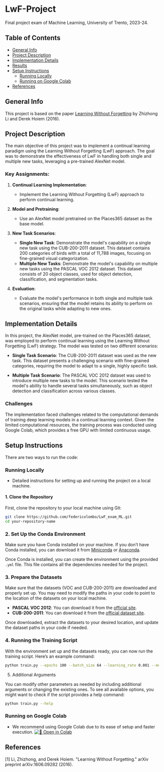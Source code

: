 # LwF-Project

Final project exam of Machine Learning, University of Trento, 2023-24.

## Table of Contents

- [General Info](#general-info)
- [Project Description](#project-description)
- [Implementation Details](#implementation-details)
- [Results](#results)
- [Setup Instructions](#setup-instructions)
  - [Running Locally](#running-locally)
  - [Running on Google Colab](#running-on-google-colab)
- [References](#references)

## General Info

This project is based on the paper [Learning Without Forgetting](https://arxiv.org/abs/1606.09282) by Zhizhong Li and Derek Hoiem (2016).

## Project Description

The main objective of this project was to implement a continual learning paradigm using the Learning Without Forgetting (LwF) approach. The goal was to demonstrate the effectiveness of LwF in handling both single and multiple new tasks, leveraging a pre-trained AlexNet model.

### Key Assignments:

1. **Continual Learning Implementation**: 
   - Implement the Learning Without Forgetting (LwF) approach to perform continual learning.

2. **Model and Pretraining**:
   - Use an AlexNet model pretrained on the Places365 dataset as the base model.

3. **New Task Scenarios**:
   - **Single New Task**: Demonstrate the model's capability on a single new task using the CUB-200-2011 dataset. This dataset contains 200 categories of birds with a total of 11,788 images, focusing on fine-grained visual categorization.
   - **Multiple New Tasks**: Demonstrate the model's capability on multiple new tasks using the PASCAL VOC 2012 dataset. This dataset consists of 20 object classes, used for object detection, classification, and segmentation tasks.

4. **Evaluation**:
   - Evaluate the model's performance in both single and multiple task scenarios, ensuring that the model retains its ability to perform on the original tasks while adapting to new ones.

## Implementation Details

In this project, the AlexNet model, pre-trained on the Places365 dataset, was employed to perform continual learning using the Learning Without Forgetting (LwF) strategy. The model was tested on two different scenarios:

- **Single Task Scenario**: The CUB-200-2011 dataset was used as the new task. This dataset presents a challenging scenario with fine-grained categories, requiring the model to adapt to a single, highly specific task.

- **Multiple Task Scenario**: The PASCAL VOC 2012 dataset was used to introduce multiple new tasks to the model. This scenario tested the model's ability to handle several tasks simultaneously, such as object detection and classification across various classes.

### Challenges

The implementation faced challenges related to the computational demands of training deep learning models in a continual learning context. Given the limited computational resources, the training process was conducted using Google Colab, which provides a free GPU with limited continuous usage.

## Setup Instructions

There are two ways to run the code:

### Running Locally

- Detailed instructions for setting up and running the project on a local machine.
  
#### 1. Clone the Repository

First, clone the repository to your local machine using Git:

```bash
git clone https://github.com/federicolombo/LwF_exam_ML.git
cd your-repository-name
```

### 2. Set Up the Conda Environment

Make sure you have Conda installed on your machine. If you don’t have Conda installed, you can download it from [Miniconda](https://docs.conda.io/en/latest/miniconda.html) or [Anaconda](https://www.anaconda.com/products/individual).

Once Conda is installed, you can create the environment using the provided `.yml` file. This file contains all the dependencies needed for the project.

### 3. Prepare the Datasets

Make sure that the datasets (VOC and CUB-200-2011) are downloaded and properly set up. You may need to modify the paths in your code to point to the location of the datasets on your local machine.

- **PASCAL VOC 2012**: You can download it from the [official site](http://host.robots.ox.ac.uk/pascal/VOC/voc2012/).
- **CUB-200-2011**: You can download it from the [official dataset site](http://www.vision.caltech.edu/visipedia/CUB-200-2011.html).

Once downloaded, extract the datasets to your desired location, and update the dataset paths in your code if needed.

### 4. Running the Training Script

With the environment set up and the datasets ready, you can now run the training script. Here’s an example command:

```bash
python train.py --epochs 100 --batch_size 64 --learning_rate 0.001 --model_to_train voc
```
5. Additional Arguments
   
You can modify other parameters as needed by including additional arguments or changing the existing ones. To see all available options, you might want to check if the script provides a help command:

```bash
python train.py --help
```

### Running on Google Colab

- We recommend using Google Colab due to its ease of setup and faster execution.
[![🚀 Open in Colab](https://img.shields.io/badge/Open%20in-Google%20Colab-orange?logo=google-colab&style=for-the-badge)](https://colab.research.google.com/drive/1IpjkPncag0BgxxcclQEeoXXXiL59-mfK#scrollTo=ukqGY89_c3X9)

## References

[1] Li, Zhizhong, and Derek Hoiem. "Learning Without Forgetting." arXiv preprint arXiv:1606.09282 (2016).
